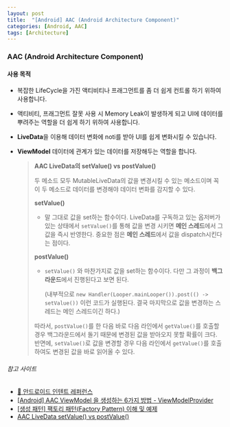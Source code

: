 ```yaml
---
layout: post
title:  "[Android] AAC (Android Architecture Component)"
categories: [Android, AAC]
tags: [Architecture]
---
```


### AAC (Android Architecture Component)

#### 사용 목적
* 복잡한 LifeCycle을 가진 액티비티나 프래그먼트를 좀 더 쉽게 컨트롤 하기 위하여 사용합니다.
* 액티비티, 프래그먼트 잘못 사용 시 Memory Leak이 발생하게 되고 UI에 데이터를 뿌려주는 역할을 더 쉽게 하기 위하여 사용합니다.
* **LiveData**을 이용해 데이터 변화에 noti를 받아 UI를 쉽게 변화시킬 수 있습니다.
* **ViewModel** 데이터에 관계가 있는 데이터를 저장해두는 역할을 합니다.






  > **AAC LiveData의 setValue() vs postValue()**
  >
  > 두 메소드 모두 MutableLiveData의 값을 변경시킬 수 있는 메소드이며 꼭 이 두 메소드로 데이터를 변경해야 데이터 변화를 감지할 수 있다.
  >
  > **setValue()**
  >
  > * 말 그대로 값을 set하는 함수이다. LiveData를 구독하고 있는 옵저버가 있는 상태에서 `setValue()`를 통해 값을 변경 시키면 **메인 스레드**에서 그 값을 즉시 반영한다. 중요한 점은 **메인 스레드**에서 값을 dispatch시킨다는 점이다.
  >
  > **postValue()**
  >
  > * `setValue()` 와 마찬가지로 값을 set하는 함수이다. 다만 그 과정이 **백그라운드**에서 진행된다고 보면 된다.
  >
  >   (내부적으로 `new Handler(Looper.mainLooper()).post(() -> setValue())` 이런 코드가 실행된다. 결국 마지막으로 값을 변경하는 스레드는 메인 스레드이긴 하다.)
  >
  > 따라서, `postValue()`를 한 다음 바로 다음 라인에서 `getValue()`를 호출할 경우 백그라운드에서 돌기 때문에 변경된 값을 받아오지 못할 확률이 크다.
  > 반면에, `setValue()`로 값을 변경할 경우 다음 라인에서 `getValue()`를 호출하여도 변경된 값을 바로 읽어올 수 있다.

###### 참고 사이트
- [📃 안드로이드 인텐트 레퍼런스](https://developer.android.com/topic/libraries/architecture?hl=ko)
- [[Android] AAC ViewModel 을 생성하는 6가지 방법 - ViewModelProvider](https://readystory.tistory.com/176)
- [[생성 패턴] 팩토리 패턴(Factory Pattern) 이해 및 예제](https://readystory.tistory.com/117)
- [AAC LiveData setValue() vs postValue()](https://wooooooak.github.io/android/2019/06/11/Android_liveData_value/)